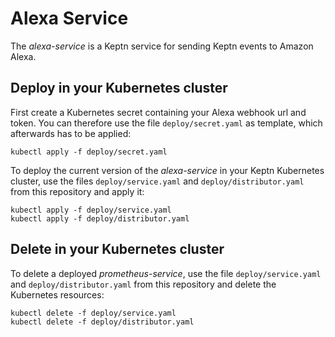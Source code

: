 # Alexa Service

The *alexa-service* is a Keptn service for sending Keptn events to Amazon Alexa.

## Deploy in your Kubernetes cluster

First create a Kubernetes secret containing your Alexa webhook url and token.
You can therefore use the file `deploy/secret.yaml` as template, which afterwards has to be applied:
```console
kubectl apply -f deploy/secret.yaml
``` 

To deploy the current version of the *alexa-service* in your Keptn Kubernetes cluster,
use the files `deploy/service.yaml` and `deploy/distributor.yaml`
from this repository and apply it:

```console
kubectl apply -f deploy/service.yaml
kubectl apply -f deploy/distributor.yaml
```

## Delete in your Kubernetes cluster

To delete a deployed *prometheus-service*, use the file `deploy/service.yaml` and `deploy/distributor.yaml` from this repository and delete the Kubernetes resources:

```console
kubectl delete -f deploy/service.yaml
kubectl delete -f deploy/distributor.yaml
```